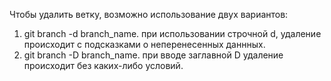 Чтобы удалить ветку, возможно использование двух вариантов:
1. git branch -d branch_name. при использовании строчной d, удаление происходит с подсказками о неперенесенных даннных.
2. git branch -D branch_name. при вводе заглавной D удаление происходит без каких-либо условий.
